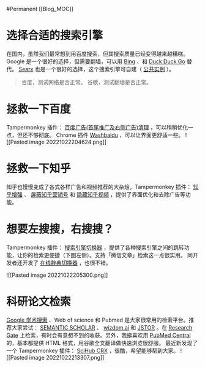 #Permanent
[[Blog_MOC]] 

# 选择合适的搜索引擎
在国内，虽然我们最常想到用百度搜索，但其搜索质量已经变得越来越糟糕。Google 是一个很好的选择，但需要翻墙，可以用 [Bing](https://cn.bing.com/) 、和 [Duck Duck Go](https://duckduckgo.com/) 替代。
 [Searx](https://searx.be/) 也是一个很好的选择，这个搜索引擎可自建（ [公共实例](https://searx.space/) ）。
> 百度，测试网络是否正常。
> 谷歌，测试翻墙是否正常。
# 拯救一下百度
Tampermonkey 插件： [百度广告(首尾推广及右侧广告)清理](https://greasyfork.org/zh-CN/scripts/24192-%E7%99%BE%E5%BA%A6%E5%B9%BF%E5%91%8A-%E9%A6%96%E5%B0%BE%E6%8E%A8%E5%B9%BF%E5%8F%8A%E5%8F%B3%E4%BE%A7%E5%B9%BF%E5%91%8A-%E6%B8%85%E7%90%86) ，可以稍稍优化一点，但还不够彻底。
Chrome 插件 [Washbaidu](https://chrome.google.com/webstore/detail/washbaidu/bhiodmiooehmkihcpibmohdpmblnmhdb?utm_source=landing) ，可以让界面更舒适一些。
![[Pasted image 20221022204624.png]]

# 拯救一下知乎
知乎也慢慢变成了各式各样广告和视频推荐的大杂烩，Tampermonkey 插件： [知乎增强](https://greasyfork.org/zh-CN/scripts/419081-%E7%9F%A5%E4%B9%8E%E5%A2%9E%E5%BC%BA) 、 [屏蔽知乎营销号](https://greasyfork.org/zh-CN/scripts/406400-%E5%B1%8F%E8%94%BD%E7%9F%A5%E4%B9%8E%E8%90%A5%E9%94%80%E5%8F%B7) 和 [隐藏知乎视频](https://greasyfork.org/zh-CN/scripts/434610-%E9%9A%90%E8%97%8F%E7%9F%A5%E4%B9%8E%E8%A7%86%E9%A2%91) ，提供了界面优化和去除广告等功能。

# 想要左搜搜，右搜搜？
Tampermonkey 插件： [搜索引擎切换器](https://greasyfork.org/zh-CN/scripts/446492-%E6%90%9C%E7%B4%A2%E5%BC%95%E6%93%8E%E5%88%87%E6%8D%A2%E5%99%A8-search-engine-switcher) ，提供了各种搜索引擎之间的跳转功能，让你的检索更便捷（下图左侧）。支持「微信文章」检索这一点很实用。
同开发者还开发了 [在线辞典切换器](https://greasyfork.org/zh-CN/scripts/446974-%E5%9C%A8%E7%BA%BF%E8%BE%9E%E5%85%B8%E5%88%87%E6%8D%A2%E5%99%A8-online-dictionary-switcher) ，也很不错。

![[Pasted image 20221022205300.png]]
# 科研论文检索
 [Google 学术搜索](https://scholar.google.com/) 、Web of science 和 Pubmed 是大家很常用的检索平台。推荐大家尝试： [SEMANTIC SCHOLAR](https://www.semanticscholar.org/) 、 [wizdom.ai](https://www.wizdom.ai/) 和 [JSTOR](https://www.jstor.org/) 。在 [Research Gate](https://www.researchgate.net/) 上检索，有时会有意想不到的收获。另外，我挺喜欢用 [PubMed Central](https://www.ncbi.nlm.nih.gov/pmc/) 的，基本都提供 HTML 格式，用谷歌全文翻译做快速浏览很舒服。
最近新发现了一个 Tampermonkey 插件： [SciHub CRX](https://greasyfork.org/zh-CN/scripts/447389-scihub-crx) ，很酷，希望能够帮到大家。
![[Pasted image 20221022213307.png]]
